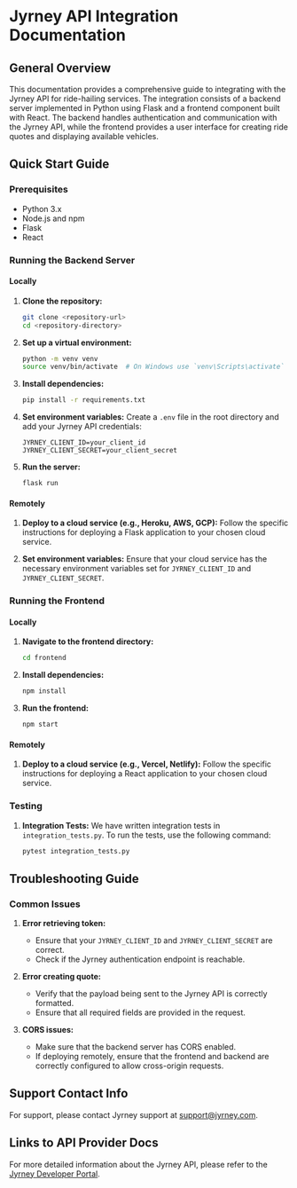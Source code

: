 # Jyrney API Integration Documentation

## General Overview

This documentation provides a comprehensive guide to integrating with the Jyrney API for ride-hailing services. The integration consists of a backend server implemented in Python using Flask and a frontend component built with React. The backend handles authentication and communication with the Jyrney API, while the frontend provides a user interface for creating ride quotes and displaying available vehicles.

## Quick Start Guide

### Prerequisites

- Python 3.x
- Node.js and npm
- Flask
- React

### Running the Backend Server

#### Locally

1. **Clone the repository:**
   ```bash
   git clone <repository-url>
   cd <repository-directory>
   ```

2. **Set up a virtual environment:**
   ```bash
   python -m venv venv
   source venv/bin/activate  # On Windows use `venv\Scripts\activate`
   ```

3. **Install dependencies:**
   ```bash
   pip install -r requirements.txt
   ```

4. **Set environment variables:**
   Create a `.env` file in the root directory and add your Jyrney API credentials:
   ```env
   JYRNEY_CLIENT_ID=your_client_id
   JYRNEY_CLIENT_SECRET=your_client_secret
   ```

5. **Run the server:**
   ```bash
   flask run
   ```

#### Remotely

1. **Deploy to a cloud service (e.g., Heroku, AWS, GCP):**
   Follow the specific instructions for deploying a Flask application to your chosen cloud service.

2. **Set environment variables:**
   Ensure that your cloud service has the necessary environment variables set for `JYRNEY_CLIENT_ID` and `JYRNEY_CLIENT_SECRET`.

### Running the Frontend

#### Locally

1. **Navigate to the frontend directory:**
   ```bash
   cd frontend
   ```

2. **Install dependencies:**
   ```bash
   npm install
   ```

3. **Run the frontend:**
   ```bash
   npm start
   ```

#### Remotely

1. **Deploy to a cloud service (e.g., Vercel, Netlify):**
   Follow the specific instructions for deploying a React application to your chosen cloud service.

### Testing

1. **Integration Tests:**
   We have written integration tests in `integration_tests.py`. To run the tests, use the following command:
   ```bash
   pytest integration_tests.py
   ```

## Troubleshooting Guide

### Common Issues

1. **Error retrieving token:**
   - Ensure that your `JYRNEY_CLIENT_ID` and `JYRNEY_CLIENT_SECRET` are correct.
   - Check if the Jyrney authentication endpoint is reachable.

2. **Error creating quote:**
   - Verify that the payload being sent to the Jyrney API is correctly formatted.
   - Ensure that all required fields are provided in the request.

3. **CORS issues:**
   - Make sure that the backend server has CORS enabled.
   - If deploying remotely, ensure that the frontend and backend are correctly configured to allow cross-origin requests.

## Support Contact Info

For support, please contact Jyrney support at [support@jyrney.com](mailto:support@jyrney.com).

## Links to API Provider Docs

For more detailed information about the Jyrney API, please refer to the [Jyrney Developer Portal](https://developer.jyrney.com).